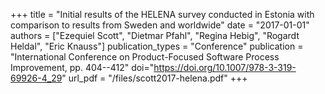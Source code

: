 +++
title = "Initial results of the HELENA survey conducted in Estonia with comparison to results from Sweden and worldwide"
date = "2017-01-01"
authors = ["Ezequiel Scott", "Dietmar Pfahl", "Regina Hebig", "Rogardt Heldal", "Eric Knauss"]
publication_types = "Conference"
publication = "International Conference on Product-Focused Software Process Improvement, pp. 404--412"
doi="https://doi.org/10.1007/978-3-319-69926-4_29"
url_pdf = "/files/scott2017-helena.pdf"
+++
